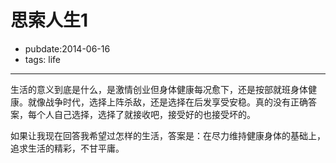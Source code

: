 # 思索人生1

- pubdate:2014-06-16
- tags: life


-----------

生活的意义到底是什么，是激情创业但身体健康每况愈下，还是按部就班身体健康。就像战争时代，选择上阵杀敌，还是选择在后发享受安稳。真的没有正确答案，每个人自己选择，选择了就接收吧，接受好的也接受坏的。

如果让我现在回答我希望过怎样的生活，答案是：在尽力维持健康身体的基础上，追求生活的精彩，不甘平庸。

